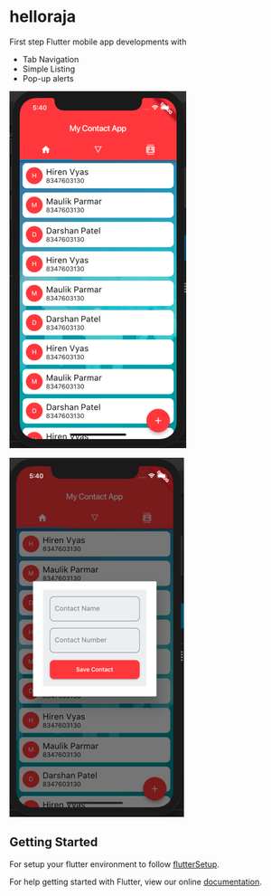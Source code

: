 # helloraja

First step Flutter mobile app developments with
- Tab Navigation
- Simple Listing
- Pop-up alerts


![Iteam Listing](https://github.com/hirenvyas/FlutterDemo/blob/Flutter-Demos/Screen%20Shot%202018-08-24%20at%205.40.15%20PM.png)

![Pop-ups](https://github.com/hirenvyas/FlutterDemo/blob/Flutter-Demos/Screen%20Shot%202018-08-24%20at%205.40.43%20PM.png)

## Getting Started
For setup your flutter environment to follow [flutterSetup](https://flutter.io/get-started/editor/).

For help getting started with Flutter, view our online
[documentation](https://flutter.io/).

